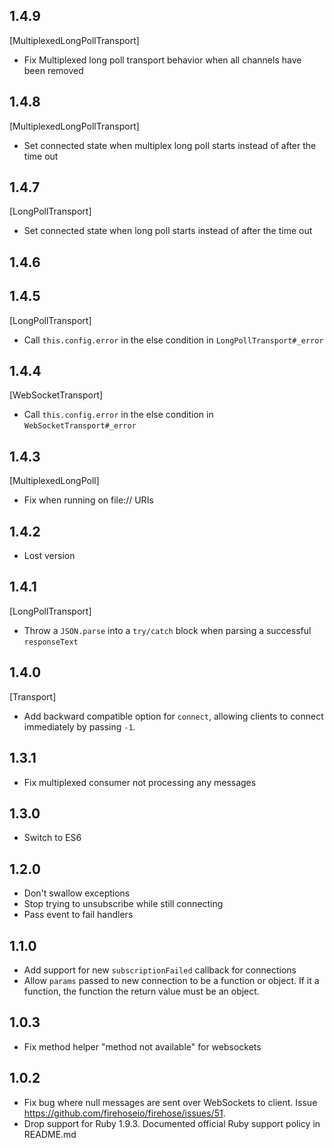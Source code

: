 ## 1.4.9

[MultiplexedLongPollTransport]
- Fix Multiplexed long poll transport behavior when all channels have been removed

## 1.4.8

[MultiplexedLongPollTransport]
- Set connected state when multiplex long poll starts instead of after the time out

## 1.4.7

[LongPollTransport]
- Set connected state when long poll starts instead of after the time out

## 1.4.6


## 1.4.5

[LongPollTransport]
- Call `this.config.error` in the else condition in `LongPollTransport#_error`

## 1.4.4

[WebSocketTransport]
- Call `this.config.error` in the else condition in `WebSocketTransport#_error`

## 1.4.3

[MultiplexedLongPoll]
- Fix when running on file:// URIs

## 1.4.2

- Lost version

## 1.4.1

[LongPollTransport]
- Throw a `JSON.parse` into a `try/catch` block when parsing a successful `responseText`

## 1.4.0

[Transport]
- Add backward compatible option for `connect`, allowing clients to connect immediately by passing `-1`.

## 1.3.1

- Fix multiplexed consumer not processing any messages

## 1.3.0

- Switch to ES6

## 1.2.0

- Don't swallow exceptions
- Stop trying to unsubscribe while still connecting
- Pass event to fail handlers

## 1.1.0

- Add support for new `subscriptionFailed` callback for connections
- Allow `params` passed to new connection to be a function or object. If it a function, the function the return value must be an object.

## 1.0.3

- Fix method helper "method not available" for websockets

## 1.0.2

- Fix bug where null messages are sent over WebSockets to client. Issue https://github.com/firehoseio/firehose/issues/51.
- Drop support for Ruby 1.9.3. Documented official Ruby support policy in README.md
